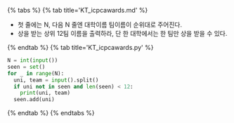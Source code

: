 {% tabs %}
{% tab title='KT_icpcawards.md' %}

* 첫 줄에는 N, 다음 N 줄엔 대학이름 팀이름이 순위대로 주어진다.
* 상을 받는 상위 12팀 이름을 출력하라, 단 한 대학에서는 한 팀만 상을 받을 수 있다.

{% endtab %}
{% tab title='KT_icpcawards.py' %}

```py
N = int(input())
seen = set()
for _ in range(N):
  uni, team = input().split()
  if uni not in seen and len(seen) < 12:
    print(uni, team)
  seen.add(uni)
```

{% endtab %}
{% endtabs %}